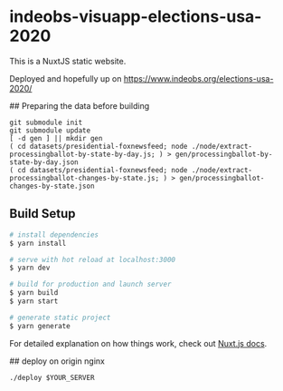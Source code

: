 # indeobs-visuapp-elections-usa-2020

This is a NuxtJS static website.

Deployed and hopefully up on https://www.indeobs.org/elections-usa-2020/

## Preparing the data before building
```
git submodule init
git submodule update
[ -d gen ] || mkdir gen
( cd datasets/presidential-foxnewsfeed; node ./node/extract-processingballot-by-state-by-day.js; ) > gen/processingballot-by-state-by-day.json
( cd datasets/presidential-foxnewsfeed; node ./node/extract-processingballot-changes-by-state.js; ) > gen/processingballot-changes-by-state.json
```

## Build Setup

```bash
# install dependencies
$ yarn install

# serve with hot reload at localhost:3000
$ yarn dev

# build for production and launch server
$ yarn build
$ yarn start

# generate static project
$ yarn generate
```

For detailed explanation on how things work, check out [Nuxt.js docs](https://nuxtjs.org).

## deploy on origin nginx
```
./deploy $YOUR_SERVER
```
